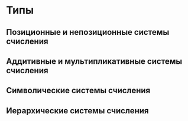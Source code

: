 # Типы

## Позиционные и непозиционные системы счисления 

## Аддитивные и мультипликативные системы счисления

## Символические системы счисления

## Иерархические системы счисления
